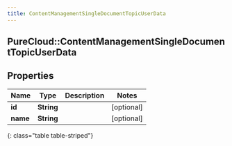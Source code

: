 ```yaml
---
title: ContentManagementSingleDocumentTopicUserData
---
```

## PureCloud::ContentManagementSingleDocumentTopicUserData

## Properties

|Name | Type | Description | Notes|
|------------ | ------------- | ------------- | -------------|
| **id** | **String** |  | [optional] |
| **name** | **String** |  | [optional] |
{: class="table table-striped"}


